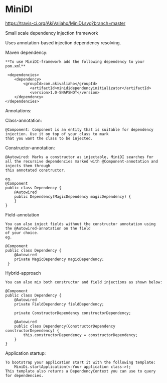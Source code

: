 # MiniDI
https://travis-ci.org/AkiValiaho/MiniDI.svg?branch=master

Small scale dependency injection framework

Uses annotation-based injection dependency resolving.

Maven dependency:

    **To use MiniDI-framework add the following dependency to your pom.xml**
      
     <dependencies>
        <dependency>
            <groupId>com.akivaliaho</groupId>
               <artifactId>minididependencyinitializator</artifactId>
               <version>1.0-SNAPSHOT</version>
        </dependency>
    </dependencies>

Annotations:

Class-annotation:
    
    @Component: Component is an entity that is suitable for dependency injection. Use it on top of your class to mark
    that you want the class to be injected.

Constructor-annotation:
    
    @Autowired: Marks a constructor as injectable, MiniDI searches for
    all the recursive dependencies marked with @Component-annotation and injects them through
    this annotated constructor.
    
    eg.
    @Component
    public class Dependency {
        @Autowired
        public Dependency(MagicDependency magicDependency) {
        }
    }
    
Field-annotation
    
    You can also inject fields without the constructor annotation using the @Autowired-annotation on the field
    of your choice.
    eg.
    
    @Component
    public class Dependency {
        @Autowired
        private MagicDependency magicDependency;
     }
    
Hybrid-approach
    
    You can also mix both constructor and field injections as shown below:
    
    @Component
    public class Dependency {
        @Autowired
        private FieldDependency fieldDependency;
        
        private ConstructorDependency constructorDependency;
        
        @Autowired
        public class Dependency(ConstructorDependency constructorDependency) {
            this.constructorDependency = constructorDependency;
        }
    }
 
Application startup:

    To bootstrap your application start it with the following template:
        MiniDi.startApplication(<-Your application class->);
    This template also returns a DependencyContext you can use to query for dependencies.